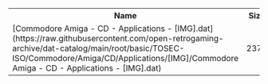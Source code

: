 <table>
<tr><th>Name</th><th>Size</th></tr>
<tr><td>[Commodore Amiga - CD - Applications - [IMG].dat](https://raw.githubusercontent.com/open-retrogaming-archive/dat-catalog/main/root/basic/TOSEC-ISO/Commodore/Amiga/CD/Applications/[IMG]/Commodore Amiga - CD - Applications - [IMG].dat)</td><td>2371</td></tr>
</table>

